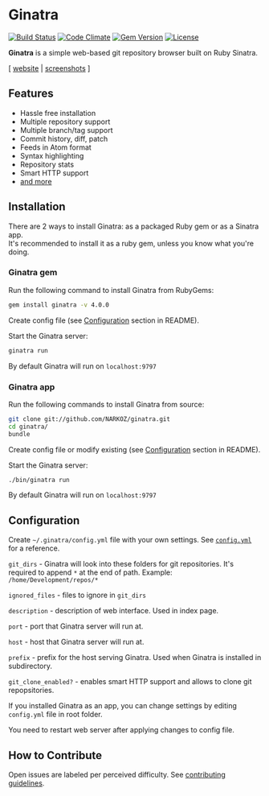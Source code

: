 # Ginatra

[![Build Status](https://img.shields.io/travis/NARKOZ/ginatra/master.svg?style=flat)](https://travis-ci.org/NARKOZ/ginatra)
[![Code Climate](https://img.shields.io/codeclimate/github/NARKOZ/ginatra.svg?style=flat)](https://codeclimate.com/github/NARKOZ/ginatra)
[![Gem Version](https://img.shields.io/gem/v/ginatra.svg?style=flat)](https://rubygems.org/gems/ginatra)
[![License](https://img.shields.io/badge/license-MIT-green.svg?style=flat)](https://github.com/NARKOZ/ginatra/blob/master/LICENSE.txt)

**Ginatra** is a simple web-based git repository browser built on Ruby Sinatra.

[ [website](http://narkoz.github.io/ginatra) |
[screenshots](http://narkoz.github.io/ginatra/screenshots) ]

## Features

+ Hassle free installation
+ Multiple repository support
+ Multiple branch/tag support
+ Commit history, diff, patch
+ Feeds in Atom format
+ Syntax highlighting
+ Repository stats
+ Smart HTTP support
+ [and more](http://narkoz.github.io/ginatra#features)

## Installation

There are 2 ways to install Ginatra: as a packaged Ruby gem or as a Sinatra app.  
It's recommended to install it as a ruby gem, unless you know what you're doing.

### Ginatra gem

Run the following command to install Ginatra from RubyGems:

```sh
gem install ginatra -v 4.0.0
```

Create config file (see [Configuration](#configuration) section in README).

Start the Ginatra server:

```sh
ginatra run
```

By default Ginatra will run on `localhost:9797`

### Ginatra app

Run the following commands to install Ginatra from source:

```sh
git clone git://github.com/NARKOZ/ginatra.git
cd ginatra/
bundle
```

Create config file or modify existing (see [Configuration](#configuration) section in README).

Start the Ginatra server:

```sh
./bin/ginatra run
```

By default Ginatra will run on `localhost:9797`

## Configuration

Create `~/.ginatra/config.yml` file with your own settings. See
[`config.yml`](https://github.com/NARKOZ/ginatra/blob/master/config.yml) for a reference.

`git_dirs` - Ginatra will look into these folders for git repositories. It's
required to append `*` at the end of path. Example: `/home/Development/repos/*`

`ignored_files` - files to ignore in `git_dirs`

`description` - description of web interface. Used in index page.

`port` - port that Ginatra server will run at.

`host` - host that Ginatra server will run at.

`prefix` - prefix for the host serving Ginatra. Used when Ginatra is installed
in subdirectory.

`git_clone_enabled?` - enables smart HTTP support and allows to clone git
repopsitories.

If you installed Ginatra as an app, you can change settings by editing
`config.yml` file in root folder.

You need to restart web server after applying changes to config file.

## How to Contribute

Open issues are labeled per perceived difficulty. See [contributing
guidelines](https://github.com/NARKOZ/ginatra/blob/master/CONTRIBUTING.md).
